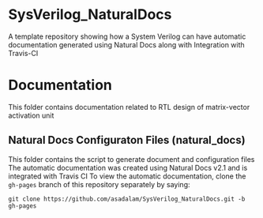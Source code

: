 # SysVerilog_NaturalDocs
A template repository showing how a System Verilog can have automatic documentation generated using Natural Docs along with Integration with Travis-CI

# Documentation
This folder contains documentation related to RTL design of matrix-vector activation unit

## Natural Docs Configuraton Files (natural_docs)
This folder contains the script to generate document and configuration files
The automatic documentation was created using Natural Docs v2.1 and is integrated with Travis CI
To view the automatic documentation, clone the `gh-pages` branch of this repository separately by saying:
```
git clone https://github.com/asadalam/SysVerilog_NaturalDocs.git -b gh-pages
```
